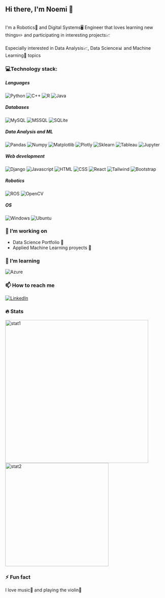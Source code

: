 ## Hi there, I'm Noemi 👋
<br>I'm a Robotics🤖 and Digital Systems🖥️ Engineer that loves learning new things✏️ and participating in interesting projects📈</br>
<br>Especially interested in Data Analysis📈, Data Science📊 and Machine Learning🧠 topics</br>

### 💻Technology stack:
##### Languages
<div display="flex">
  <img src="https://img.shields.io/badge/Python-FFD43B?style=for-the-badge&logo=python&logoColor=blue" alt="Python"/>
  <img src="https://img.shields.io/badge/C%2B%2B-00599C?style=for-the-badge&logo=c%2B%2B&logoColor=white" alt="C++"/>
  <img src="https://img.shields.io/badge/R-276DC3?style=for-the-badge&logo=r&logoColor=white" alt="R"/>
  <img src="https://img.shields.io/badge/Java-ED8B00?style=for-the-badge&logo=openjdk&logoColor=white" alt="Java"/> 
</div>

##### Databases
<div display="flex">
  <img src="https://img.shields.io/badge/MySQL-00000F?style=for-the-badge&logo=mysql&logoColor=white" alt="MySQL"/>
  <img src="https://img.shields.io/badge/Microsoft%20SQL%20Server-CC2927?style=for-the-badge&logo=microsoft%20sql%20server&logoColor=white" alt="MSSQL"/>
  <img src="https://img.shields.io/badge/sqlite-%2307405e.svg?style=for-the-badge&logo=sqlite&logoColor=white" alt="SQLite"/>
</div>

##### Data Analysis and ML
<div display="flex">
  <img src="https://img.shields.io/badge/Pandas-2C2D72?style=for-the-badge&logo=pandas&logoColor=white" alt="Pandas"/>
  <img src="https://img.shields.io/badge/numpy-%23013243.svg?style=for-the-badge&logo=numpy&logoColor=white" alt="Numpy"/>
  <img src="https://img.shields.io/badge/Matplotlib-%23ffffff.svg?style=for-the-badge&logo=Matplotlib&logoColor=black" alt="Matplotlib"/>
  <img src="https://img.shields.io/badge/Plotly-%233F4F75.svg?style=for-the-badge&logo=plotly&logoColor=white" alt="Plotly"/>
  <img src="https://img.shields.io/badge/scikit_learn-F7931E?style=for-the-badge&logo=scikit-learn&logoColor=white" alt="Sklearn"/>
  <img src="https://img.shields.io/badge/Tableau-E97627?style=for-the-badge&logo=Tableau&logoColor=white" alt="Tableau"/>
  <img src="https://img.shields.io/badge/Jupyter-F37626.svg?&style=for-the-badge&logo=Jupyter&logoColor=white" alt="Jupyter"/>
</div>

##### Web development
<div display="flex">
  <img src="https://img.shields.io/badge/django-%23092E20.svg?style=for-the-badge&logo=django&logoColor=white" alt="Django"/>
  <img src="https://img.shields.io/badge/javascript-%23323330.svg?style=for-the-badge&logo=javascript&logoColor=%23F7DF1E" alt="Javascript"/>
  <img src="https://img.shields.io/badge/HTML5-E34F26?style=for-the-badge&logo=html5&logoColor=white" alt="HTML"/> 
  <img src="https://img.shields.io/badge/CSS3-1572B6?style=for-the-badge&logo=css3&logoColor=white" alt="CSS"/> 
  <img src="https://img.shields.io/badge/react-%2320232a.svg?style=for-the-badge&logo=react&logoColor=%2361DAFB" alt="React"/>
  <img src="https://img.shields.io/badge/tailwindcss-%2338B2AC.svg?style=for-the-badge&logo=tailwind-css&logoColor=white" alt="Tailwind"/>
  <img src="https://img.shields.io/badge/bootstrap-%238511FA.svg?style=for-the-badge&logo=bootstrap&logoColor=white" alt="Bootstrap"/>
</div>

##### Robotics
<div display="flex">
  <img src="https://img.shields.io/badge/ROS-22314E?style=for-the-badge&logo=ROS&logoColor=white" alt="ROS"/>
  <img src="https://img.shields.io/badge/OpenCV-27338e?style=for-the-badge&logo=OpenCV&logoColor=white" alt="OpenCV"/>
</div>

##### OS
<div display="flex">
  <img src="https://img.shields.io/badge/Windows-0078D6?style=for-the-badge&logo=windows&logoColor=white" alt="Windows"/>
  <img src="https://img.shields.io/badge/Ubuntu-E95420?style=for-the-badge&logo=ubuntu&logoColor=white" alt="Ubuntu"/>
</div>


### 🔭 I’m working on

- Data Science Portfolio 📑
- Applied Machine Learning proyects 🐍

### 🌱 I’m learning
<div display="flex">
  <img src="https://img.shields.io/badge/Microsoft_Azure-0089D6?style=for-the-badge&logo=microsoft-azure&logoColor=white" alt="Azure"/>
  <!--img src="https://img.shields.io/badge/Amazon_AWS-FF9900?style=for-the-badge&logo=amazonaws&logoColor=white" alt="AWS"/-->
  <!--img src="https://img.shields.io/badge/PowerBI-F2C811?style=for-the-badge&logo=Power%20BI&logoColor=white" alt="PowerBi"/-->
</div>

### 📫 How to reach me

<div display="flex">
  <a href="https://www.linkedin.com/in/noemi-carolina/">
    <img src="https://img.shields.io/badge/linkedin-%230077B5.svg?style=for-the-badge&logo=linkedin&logoColor=white" alt="LinkedIn"/>
  </a>
</div>

### 🔥 Stats
<img src="http://github-readme-streak-stats.herokuapp.com?user=Noemi1313&theme=dark&background=000000" alt="stat1" width="450"/>
<img src="https://github-readme-stats.vercel.app/api/top-langs/?username=Noemi1313&layout=compact&theme=vision-friendly-dark" alt ="stat2" width="325"/>
<!--![Noemi's GitHub stats](https://github-readme-stats.vercel.app/api?username=Noemi1313&show_icons=true&theme=radical)-->

### ⚡ Fun fact
I love music🎵 and playing the violin🎻

